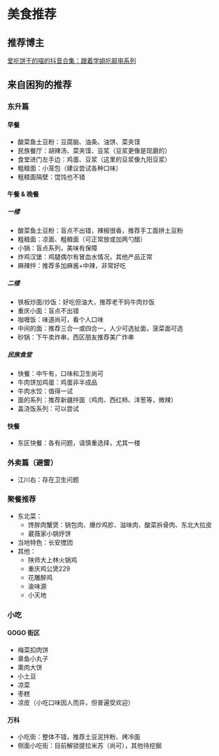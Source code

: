 <script setup lang="ts">
import MemberCard from "/.vitepress/components/MemberCard.vue";
</script>

# 美食推荐

## 推荐博主

<MemberCard
  name="爱吃饼干的喵"
  avatarType="url"
  avatarName="https://p3-pc.douyinpic.com/img/aweme-avatar/tos-cn-avt-0015_6f3907e1033e723af12925e04b7e3ff0~c5_300x300.jpeg"
  linkText="抖音主页"
  link="https://www.douyin.com/user/MS4wLjABAAAAhdyOaI6Uf0hSGbxUVCyf0Eusd3WI6LIHdPIxURqkOeQ" />

[爱吃饼干的喵的抖音合集：跟着学姐吃邮电系列](https://www.iesdouyin.com/share/mix/detail/7366461662573889588/)

## 来自困狗的推荐

### 东升篇

#### 早餐

- 酸菜鱼土豆粉：豆腐脑、油条、油饼、菜夹馍
- 民族餐厅：胡辣汤、菜夹馍、豆浆（豆浆更像是现磨的）
- 食堂进门左手边：鸡蛋、豆浆（这里的豆浆像九阳豆浆）
- 粗粮面：小笼包（建议尝试各种口味）
- 粗粮面隔壁：馄饨也不错

#### 午餐 & 晚餐

##### 一楼

- 酸菜鱼土豆粉：盲点不出错，辣椒很香，推荐手工面拼土豆粉
- 粗粮面：凉面、粗粮面（可正常放或加两勺醋）
- 小锅：盲点系列，美味有保障
- 炸鸡汉堡：鸡腿偶尔有冒血水情况，其他产品正常
- 麻辣拌：推荐多加麻酱+中辣，非常好吃

##### 二楼

- 铁板炒面/炒饭：好吃但油大，推荐老干妈牛肉炒饭
- 重庆小面：盲点不出错
- 咖喱饭：味道尚可，看个人口味
- 中间的面：推荐三合一或四合一，人少可选扯面，菠菜面可选
- 砂锅：下午卖炸串，西区朋友推荐美广炸串

##### 民族食堂

- 快餐：中午有，口味和卫生尚可
- 牛肉饼加鸡蛋：鸡蛋非半成品
- 牛肉水饺：值得一试
- 面的系列：推荐新疆拌面（鸡肉、西红柿、洋葱等，微辣）
- 盖浇饭系列：可以尝试

#### 快餐

- 东区快餐：各有问题，请慎重选择，尤其一楼

### 外卖篇（避雷）

- 江川右：存在卫生问题

### 聚餐推荐

- 东北菜：
  - 馋胖肉蟹煲：锅包肉、爆炒鸡胗、滋味肉、酸菜拆骨肉、东北大拉皮
  - 葳薇家小锅烀饼
- 当地特色：长安搅团
- 其他：
  - 陕师大上林火锅鸡
  - 重庆鸡公煲229
  - 花雕醉鸡
  - 渝味源
  - 小天地

### 小吃

#### GOGO 街区

- 梅菜扣肉饼
- 章鱼小丸子
- 熏肉大饼
- 小土豆
- 凉菜
- 枣糕
- 凉皮（小吃口味因人而异，但普遍受欢迎）

#### 万科

- 小吃街：整体不错，推荐土豆泥拌粉、烤冷面
- 侧面小吃街：目前解锁提拉米苏（尚可），其他待挖掘
